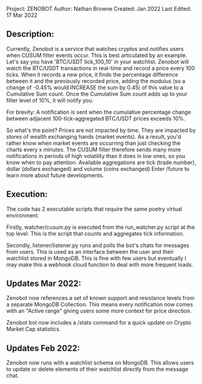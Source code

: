 Project: ZENOBOT
Author: Nathan Browne
Created: Jan 2022
Last Edited: 17 Mar 2022

Description:
------------
Currently, Zenobot is a service that watches cryptos and notifies users when CUSUM filter events occur. This is best articulated by an example. Let's say you have 'BTC/USDT tick_100_10' in your watchlist. Zenobot will watch the BTC/USDT transactions in real-time and record a price every 100 ticks. When it records a new price, it finds the percentage difference between it and the previously recorded price, adding the modulus (so a change of -0.45% would INCREASE the sum by 0.45) of this value to a Cumulative Sum count. Once the Cumulative Sum count adds up to your filter level of 10%, it will notify you.

For brevity: A notification is sent when the cumulative percentage change between adjacent 100-tick-aggregated
BTC/USDT prices exceeds 10%.

So what's the point? Prices are not impacted by time. They are impacted by stores of wealth exchanging hands (market events). As a result, you'd rather know when market events are occurring than just checking the charts every x minutes. The CUSUM filter therefore sends many more notifications in periods of high volatility than it does in low ones, so you know when to pay attention. Available aggregations are tick (trade number), dollar (dollars exchanged) and volume (coins exchanged) Enter /future to learn more about future developments.

Execution:
----------
The code has 2 executable scripts that require the same poetry virtual environment.

Firstly, watcher/cusum.py is  executed from the run_watcher.py script at the top level. This is the script that counts and aggregates tick information.

Secondly, listener/listener.py runs and polls the bot's chats for messages from users. This is used as an interface between the user and their watchlist stored in MongoDB. This is fine with few users but eventually I may make this a webhook cloud function to deal with more frequent loads.

Updates Mar 2022:
-----------------
Zenobot now references a set of known support and resistance levels from a separate MongoDB Collection. This means every
notification now comes with an "Active range" giving users some more context for price direction.

Zenobot bot now includes a /stats command for a quick update on Crypto Market Cap statistics.

Updates Feb 2022:
----------------
Zenobot now runs with a watchlist schema on MongoDB. This allows users to update or delete elements of their watchlist
directly from the message chat.
